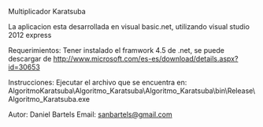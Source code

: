 Multiplicador Karatsuba 

La aplicacion esta desarrollada en visual basic.net, utilizando visual studio 2012 express

Requerimientos:
Tener instalado el framwork 4.5 de .net, se puede descargar de http://www.microsoft.com/es-es/download/details.aspx?id=30653

Instrucciones:
Ejecutar el archivo que se encuentra en: AlgoritmoKaratsuba\Algoritmo_Karatsuba\Algoritmo_Karatsuba\bin\Release\Algoritmo_Karatsuba.exe


Autor: Daniel  Bartels Email: sanbartels@gmail.com
